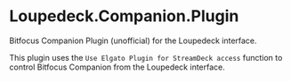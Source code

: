 # Loupedeck.Companion.Plugin
Bitfocus Companion Plugin (unofficial) for the Loupedeck interface.

This plugin uses the `Use Elgato Plugin for StreamDeck access` function to control Bitfocus Companion from the Loupedeck interface.
